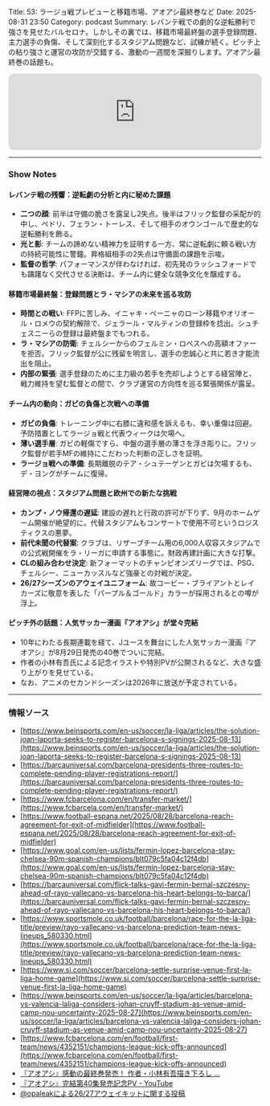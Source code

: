 Title: 53: ラージョ戦プレビューと移籍市場、アオアシ最終巻など
Date: 2025-08-31 23:50
Category: podcast
Summary: レバンテ戦での劇的な逆転勝利で強さを見せたバルセロナ。しかしその裏では、移籍市場最終盤の選手登録問題、主力選手の負傷、そして深刻化するスタジアム問題など、試練が続く。ピッチ上の粘り強さと運営の攻防が交錯する、激動の一週間を深掘りします。アオアシ最終巻の話題も。

<iframe data-testid="embed-iframe" style="border-radius:12px" src="https://open.spotify.com/embed/episode/2c9LuB4uxs9ps1QgbPzk0Z?utm_source=generator" width="100%" height="152" frameBorder="0" allowfullscreen="" allow="autoplay; clipboard-write; encrypted-media; fullscreen; picture-in-picture" loading="lazy"></iframe>

---

### Show Notes

#### レバンテ戦の残響：逆転劇の分析と内に秘めた課題

*   **二つの顔**: 前半は守備の脆さを露呈し2失点。後半はフリック監督の采配が的中し、ペドリ、フェラン・トーレス、そして相手のオウンゴールで歴史的な逆転勝利を飾る。
*   **光と影**: チームの諦めない精神力を証明する一方、常に逆転劇に頼る戦い方の持続可能性に警鐘。昇格組相手の2失点は守備面の課題を示唆。
*   **監督の哲学**: パフォーマンスが伴わなければ、初先発のラッシュフォードでも躊躇なく交代させる決断は、チーム内に健全な競争文化を醸成する。

#### 移籍市場最終盤：登録問題とラ・マシアの未来を巡る攻防
*   **時間との戦い**: FFPに苦しみ、イニャキ・ペーニャのローン移籍やオリオール・ロメウの契約解除で、ジェラール・マルティンの登録枠を捻出。シュチェスニーらの登録は最終盤までもつれる。
*   **ラ・マシアの防衛**: チェルシーからのフェルミン・ロペスへの高額オファーを拒否。フリック監督が公に残留を明言し、選手の忠誠心と共に若き才能流出を阻止。
*   **内部の緊張**: 選手登録のために主力級の若手を売却しようとする経営陣と、戦力維持を望む監督との間で、クラブ運営の方向性を巡る緊張関係が露呈。

#### チーム内の動向：ガビの負傷と次戦への準備
*   **ガビの負傷**: トレーニング中に右膝に違和感を訴えるも、幸い重傷は回避。予防措置としてラージョ戦と代表ウィークは欠場へ。
*   **薄い選手層**: ガビの軽傷ですら、中盤の選手層の薄さを浮き彫りに。フリック監督が若手MFの維持にこだわった判断の正しさを証明。
*   **ラージョ戦への準備**: 長期離脱のテア・シュテーゲンとガビは欠場するも、デ・ヨングがチームに復帰。

#### 経営陣の視点：スタジアム問題と欧州での新たな挑戦
*   **カンプ・ノウ帰還の遅延**: 建設の遅れと行政の許可が下りず、9月のホームゲーム開催が絶望的に。代替スタジアムもコンサートで使用不可というロジスティクスの悪夢。
*   **前代未聞の代替案**: クラブは、リザーブチーム用の6,000人収容スタジアムでの公式戦開催をラ・リーガに申請する事態に。財政再建計画に大きな打撃。
*   **CLの組み合わせ決定**: 新フォーマットのチャンピオンズリーグでは、PSG、チェルシー、ニューカッスルなど強豪との対戦が決定。
*   **26/27シーズンのアウェイユニフォーム**: 故コービー・ブライアントとレイカーズに敬意を表した「パープル＆ゴールド」カラーが採用されるとの噂が浮上。

#### ピッチ外の話題：人気サッカー漫画『アオアシ』が堂々完結
*   10年にわたる長期連載を経て、Jユースを舞台にした人気サッカー漫画『アオアシ』が8月29日発売の40巻でついに完結。
*   作者の小林有吾氏による記念イラストや特別PVが公開されるなど、大きな盛り上がりを見せている。
*   なお、アニメのセカンドシーズンは2026年に放送が予定されている。

---
### 情報ソース
*   [https://www.beinsports.com/en-us/soccer/la-liga/articles/the-solution-joan-laporta-seeks-to-register-barcelona-s-signings-2025-08-13](https://www.beinsports.com/en-us/soccer/la-liga/articles/the-solution-joan-laporta-seeks-to-register-barcelona-s-signings-2025-08-13)
*   [https://barcauniversal.com/barcelona-presidents-three-routes-to-complete-pending-player-registrations-report/](https://barcauniversal.com/barcelona-presidents-three-routes-to-complete-pending-player-registrations-report/)
*   [https://www.fcbarcelona.com/en/transfer-market/](https://www.fcbarcela.com/en/transfer-market/)
*   [https://www.football-espana.net/2025/08/28/barcelona-reach-agreement-for-exit-of-midfielder](https://www.football-espana.net/2025/08/28/barcelona-reach-agreement-for-exit-of-midfielder)
*   [https://www.goal.com/en-us/lists/fermin-lopez-barcelona-stay-chelsea-90m-spanish-champions/blt079c5fa04c12f4db](https://www.goal.com/en-us/lists/fermin-lopez-barcelona-stay-chelsea-90m-spanish-champions/blt079c5fa04c12f4db)
*   [https://barcauniversal.com/flick-talks-gavi-fermin-bernal-szczesny-ahead-of-rayo-vallecano-vs-barcelona-his-heart-belongs-to-barca/](https://barcauniversal.com/flick-talks-gavi-fermin-bernal-szczesny-ahead-of-rayo-vallecano-vs-barcelona-his-heart-belongs-to-barca/)
*   [https://www.sportsmole.co.uk/football/barcelona/race-for-the-la-liga-title/preview/rayo-vallecano-vs-barcelona-prediction-team-news-lineups_580330.html](https://www.sportsmole.co.uk/football/barcelona/race-for-the-la-liga-title/preview/rayo-vallecano-vs-barcelona-prediction-team-news-lineups_580330.html)
*   [https://www.si.com/soccer/barcelona-settle-surprise-venue-first-la-liga-home-game](https://www.si.com/soccer/barcelona-settle-surprise-venue-first-la-liga-home-game)
*   [https://www.beinsports.com/en-us/soccer/la-liga/articles/barcelona-vs-valencia-laliga-considers-johan-cruyff-stadium-as-venue-amid-camp-nou-uncertainty-2025-08-27](https://www.beinsports.com/en-us/soccer/la-liga/articles/barcelona-vs-valencia-laliga-considers-johan-cruyff-stadium-as-venue-amid-camp-nou-uncertainty-2025-08-27)
*   [https://www.fcbarcelona.com/en/football/first-team/news/4352151/champions-league-kick-offs-announced](https://www.fcbarcelona.com/en/football/first-team/news/4352151/champions-league-kick-offs-announced)
*   [『アオアシ』感動の最終巻発売！ 作者・小林有吾描き下ろし ...](https://realsound.jp/book/2025/08/post-2139920.html)
*   [『アオアシ』完結第40集発売記念PV - YouTube](https://www.youtube.com/watch?v=bueNT_mjTP8)
*   [@opaleakによる26/27アウェイキットに関する投稿](https://x.com/opaleak/status/1961489067142443029)

